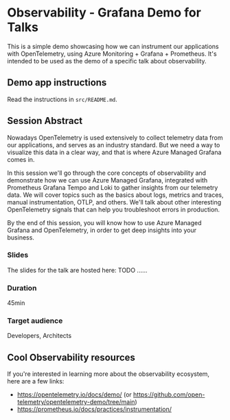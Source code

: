 # Observability - Grafana Demo for Talks

This is a simple demo showcasing how we can instrument our applications with OpenTelemetry, using Azure Monitoring + Grafana + Prometheus.
It's intended to be used as the demo of a specific talk about observability.

## Demo app instructions
Read the instructions in `src/README.md`.

## Session Abstract
Nowadays OpenTelemetry is used extensively to collect telemetry data from our applications, and serves as an industry standard. But we need a way to visualize this data in a clear way, and that is where Azure Managed Grafana comes in.

In this session we'll go through the core concepts of observability and demonstrate how we can use Azure Managed Grafana, integrated with Prometheus Grafana Tempo and Loki to gather insights from our telemetry data.
We will cover topics such as the basics about logs, metrics and traces, manual instrumentation, OTLP, and others. We'll talk about other interesting OpenTelemetry signals that can help you troubleshoot errors in production.

By the end of this session, you will know how to use Azure Managed Grafana and OpenTelemetry, in order to get deep insights into your business.

### Slides
The slides for the talk are hosted here: TODO ......

### Duration
45min

### Target audience
Developers, Architects

## Cool Observability resources
If you're interested in learning more about the observability ecosystem, here are a few links:
- https://opentelemetry.io/docs/demo/ (or https://github.com/open-telemetry/opentelemetry-demo/tree/main)
- https://prometheus.io/docs/practices/instrumentation/
